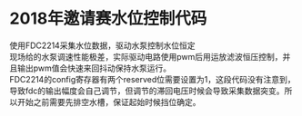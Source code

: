 # 2018年邀请赛水位控制代码
使用FDC2214采集水位数据，驱动水泵控制水位恒定<br>
现场给的水泵调速性能极差，实际驱动电路使用pwm后用运放滤波恒压控制，并且输出pwm值会快速来回抖动保持水泵运行。<br>
FDC2214的config寄存器有两个reserved位需要设置为1，这段代码没有注意到，导致fdc的输出幅度会自己调节，但调节的滞回电压时候会导致采集数据突变。所以开始之前需要先排空水槽，保证起始时候挡位确定。<br>
